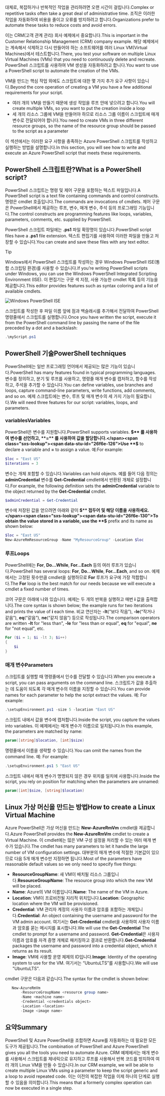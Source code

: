 <span data-ttu-id="26f6e-101">대체로, 복잡하거나 반복적인 작업을 관리하려면 오랜 시간이 걸립니다.</span><span class="sxs-lookup"><span data-stu-id="26f6e-101">Complex or repetitive tasks often take a great deal of administrative time.</span></span> <span data-ttu-id="26f6e-102">조직은 이러한 작업을 자동화하여 비용을 줄이고 오류를 방지하려고 합니다.</span><span class="sxs-lookup"><span data-stu-id="26f6e-102">Organizations prefer to automate these tasks to reduce costs and avoid errors.</span></span>

<span data-ttu-id="26f6e-103">이는 CRM(고객 관계 관리) 회사 예제에서 중요합니다.</span><span class="sxs-lookup"><span data-stu-id="26f6e-103">This is important in the Customer Relationship Management (CRM) company example.</span></span> <span data-ttu-id="26f6e-104">해당 예제에서는 계속해서 삭제하고 다시 만들어야 하는 소프트웨어를 여러 Linux VM(Virtual Machines)에서 테스트합니다.</span><span class="sxs-lookup"><span data-stu-id="26f6e-104">There, you test your software on multiple Linux Virtual Machines (VMs) that you need to continuously delete and recreate.</span></span> <span data-ttu-id="26f6e-105">PowerShell 스크립트를 사용하여 VM 생성을 자동화하려고 합니다.</span><span class="sxs-lookup"><span data-stu-id="26f6e-105">You want to use a PowerShell script to automate the creation of the VMs.</span></span>

<span data-ttu-id="26f6e-106">VM을 만드는 핵심 작업 외에도 스크립트에 대한 몇 가지 추가 요구 사항이 있습니다.</span><span class="sxs-lookup"><span data-stu-id="26f6e-106">Beyond the core operation of creating a VM you have a few additional requirements for your script.</span></span> 
- <span data-ttu-id="26f6e-107">여러 개의 VM을 만들기 때문에 생성 작업을 루프 안에 넣으려고 합니다.</span><span class="sxs-lookup"><span data-stu-id="26f6e-107">You will create multiple VMs, so you want to put the creation inside a loop</span></span>
- <span data-ttu-id="26f6e-108">세 개의 리소스 그룹에 VM을 만들어야 하므로 리소스 그룹 이름이 스크립트에 매개 변수로 전달되어야 합니다.</span><span class="sxs-lookup"><span data-stu-id="26f6e-108">You need to create VMs in three different resource groups, so the name of the resource group should be passed to the script as a parameter</span></span>

<span data-ttu-id="26f6e-109">이 섹션에서는 이러한 요구 사항을 충족하는 Azure PowerShell 스크립트를 작성하고 실행하는 방법을 설명합니다.</span><span class="sxs-lookup"><span data-stu-id="26f6e-109">In this section, you will see how to write and execute an Azure PowerShell script that meets these requirements.</span></span>

## <a name="what-is-a-powershell-script"></a><span data-ttu-id="26f6e-110">PowerShell 스크립트란?</span><span class="sxs-lookup"><span data-stu-id="26f6e-110">What is a PowerShell script?</span></span>
<span data-ttu-id="26f6e-111">PowerShell 스크립트는 명령 및 제어 구문을 포함하는 텍스트 파일입니다.</span><span class="sxs-lookup"><span data-stu-id="26f6e-111">A PowerShell script is a text file containing commands and control constructs.</span></span> <span data-ttu-id="26f6e-112">명령은 cmdlet 호출입니다.</span><span class="sxs-lookup"><span data-stu-id="26f6e-112">The commands are invocations of cmdlets.</span></span> <span data-ttu-id="26f6e-113">제어 구문은 PowerShell에서 제공하는 루프, 변수, 매개 변수, 주석 등의 프로그래밍 기능입니다.</span><span class="sxs-lookup"><span data-stu-id="26f6e-113">The control constructs are programming features like loops, variables, parameters, comments, etc. supplied by PowerShell.</span></span>

<span data-ttu-id="26f6e-114">PowerShell 스크립트 파일에는 **.ps1** 파일 확장명이 있습니다.</span><span class="sxs-lookup"><span data-stu-id="26f6e-114">PowerShell script files have a **.ps1** file extension.</span></span> <span data-ttu-id="26f6e-115">텍스트 편집기를 사용하여 이러한 파일을 만들고 저장할 수 있습니다.</span><span class="sxs-lookup"><span data-stu-id="26f6e-115">You can create and save these files with any text editor.</span></span> 

> [!TIP]
> <span data-ttu-id="26f6e-116">Windows에서 PowerShell 스크립트를 작성하는 경우 Windows PowerShell ISE(통합 스크립팅 환경)를 사용할 수 있습니다.</span><span class="sxs-lookup"><span data-stu-id="26f6e-116">If you’re writing PowerShell scripts under Windows, you can use the Windows PowerShell Integrated Scripting Environment (ISE).</span></span> <span data-ttu-id="26f6e-117">이 편집기는 구문 색 지정, 사용 가능한 cmdlet 목록 등의 기능을 제공합니다.</span><span class="sxs-lookup"><span data-stu-id="26f6e-117">This editor provides features such as syntax coloring and a list of available cmdlets.</span></span>
>
>![Windows PowerShell ISE](../media-drafts/7-windows-powershell-ise-screenshot.png)

<span data-ttu-id="26f6e-119">스크립트를 작성한 후 파일 이름 앞에 점과 백슬래시를 추가해서 전달하여 PowerShell 명령줄에서 스크립트를 실행합니다.</span><span class="sxs-lookup"><span data-stu-id="26f6e-119">Once you have written the script, execute it from the PowerShell command line by passing the name of the file preceded by a dot and a backslash:</span></span>

```powershell
.\myScript.ps1
```

## <a name="powershell-techniques"></a><span data-ttu-id="26f6e-120">PowerShell 기술</span><span class="sxs-lookup"><span data-stu-id="26f6e-120">PowerShell techniques</span></span>
<span data-ttu-id="26f6e-121">PowerShell에는 일반 프로그래밍 언어에서 제공되는 많은 기능이 있습니다.</span><span class="sxs-lookup"><span data-stu-id="26f6e-121">PowerShell has many features found in typical programming languages.</span></span> <span data-ttu-id="26f6e-122">변수를 정의하고, 분기 및 루프를 사용하고, 명령줄 매개 변수를 캡처하고, 함수를 작성하고, 주석을 추가할 수 있습니다.</span><span class="sxs-lookup"><span data-stu-id="26f6e-122">You can define variables, use branches and loops, capture command-line parameters, write functions, add comments, and so on.</span></span> <span data-ttu-id="26f6e-123">예제 스크립트에는 변수, 루프 및 매개 변수의 세 가지 기능이 필요합니다.</span><span class="sxs-lookup"><span data-stu-id="26f6e-123">We will need three features for our script: variables, loops, and parameters.</span></span>

### <a name="variables"></a><span data-ttu-id="26f6e-124">variables</span><span class="sxs-lookup"><span data-stu-id="26f6e-124">Variables</span></span>
<span data-ttu-id="26f6e-125">PowerShell은 변수를 지원합니다.</span><span class="sxs-lookup"><span data-stu-id="26f6e-125">PowerShell supports variables.</span></span> <span data-ttu-id="26f6e-126">**$** 를 사용하여 변수를 선언하고, **=** 를 사용하여 값을 할당합니다.</span><span class="sxs-lookup"><span data-stu-id="26f6e-126">Use **$** to declare a variable and **=** to assign a value.</span></span> <span data-ttu-id="26f6e-127">예:</span><span class="sxs-lookup"><span data-stu-id="26f6e-127">For example:</span></span>

```powershell
$loc = "East US"
$iterations = 3
```

<span data-ttu-id="26f6e-128">변수는 개체 포함할 수 있습니다.</span><span class="sxs-lookup"><span data-stu-id="26f6e-128">Variables can hold objects.</span></span> <span data-ttu-id="26f6e-129">예를 들어 다음 정의는 **adminCredential** 변수를 **Get-Credential** cmdlet에서 반환된 개체로 설정합니다.</span><span class="sxs-lookup"><span data-stu-id="26f6e-129">For example, the following definition sets the **adminCredential** variable to the object returned by the **Get-Credential** cmdlet.</span></span>

```powershell
$adminCredential = Get-Credential
```

<span data-ttu-id="26f6e-130">변수에 저장된 값을 얻으려면 아래와 같이 **$** 접두어 및 해당 이름을 사용하세요.</span><span class="sxs-lookup"><span data-stu-id="26f6e-130">To obtain the value stored in a variable, use the **$** prefix and its name as shown below:</span></span> 

```powershell
$loc = "East US"
New-AzureRmResourceGroup -Name "MyResourceGroup" -Location $loc
```

### <a name="loops"></a><span data-ttu-id="26f6e-131">루프</span><span class="sxs-lookup"><span data-stu-id="26f6e-131">Loops</span></span>
<span data-ttu-id="26f6e-132">PowerShell에는 **For**, **Do...While**, **For...Each** 등의 여러 루프가 있습니다.</span><span class="sxs-lookup"><span data-stu-id="26f6e-132">PowerShell has several loops: **For**, **Do...While**, **For...Each**, and so on.</span></span> <span data-ttu-id="26f6e-133">예제에서는 고정된 횟수만큼 cmdlet을 실행하므로 **For** 루프가 요구에 가장 적합합니다.</span><span class="sxs-lookup"><span data-stu-id="26f6e-133">The **For** loop is the best match for our needs because we will execute a cmdlet a fixed number of times.</span></span>

<span data-ttu-id="26f6e-134">코어 구문은 아래에 나와 있습니다. 예제는 두 개의 반복을 실행하고 매번 **i** 값을 출력합니다.</span><span class="sxs-lookup"><span data-stu-id="26f6e-134">The core syntax is shown below; the example runs for two iterations and prints the value of **i** each time.</span></span> <span data-ttu-id="26f6e-135">비교 연산자는 **-lt**(“보다 작음”), **-le**(“작거나 같음”), **eq**(“같음”), **ne**(“같지 않음”) 등으로 작성됩니다.</span><span class="sxs-lookup"><span data-stu-id="26f6e-135">The comparison operators are written **-lt** for "less than", **-le** for "less than or equal", **eq** for "equal", **ne** for "not equal", etc.</span></span>

```powershell
For ($i = 1; $i -lt 3; $i++)
{
    $i
}
```

### <a name="parameters"></a><span data-ttu-id="26f6e-136">매개 변수</span><span class="sxs-lookup"><span data-stu-id="26f6e-136">Parameters</span></span>
<span data-ttu-id="26f6e-137">스크립트를 실행할 때 명령줄에서 인수를 전달할 수 있습니다.</span><span class="sxs-lookup"><span data-stu-id="26f6e-137">When you execute a script, you can pass arguments on the command line.</span></span> <span data-ttu-id="26f6e-138">스크립트가 값을 추출하는 데 도움이 되도록 각 매개 변수의 이름을 지정할 수 있습니다.</span><span class="sxs-lookup"><span data-stu-id="26f6e-138">You can provide names for each parameter to help the script extract the values.</span></span> <span data-ttu-id="26f6e-139">예: </span><span class="sxs-lookup"><span data-stu-id="26f6e-139">For example:</span></span>

```powershell
.\setupEnvironment.ps1 -size 5 -location "East US"
```

<span data-ttu-id="26f6e-140">스크립트 내에서 값을 변수에 캡처합니다.</span><span class="sxs-lookup"><span data-stu-id="26f6e-140">Inside the script, you capture the values into variables.</span></span> <span data-ttu-id="26f6e-141">이 예제에서는 매개 변수가 이름으로 일치됩니다.</span><span class="sxs-lookup"><span data-stu-id="26f6e-141">In this example, the parameters are matched by name:</span></span>

```powershell
param([string]$location, [int]$size)
```

<span data-ttu-id="26f6e-142">명령줄에서 이름을 생략할 수 있습니다.</span><span class="sxs-lookup"><span data-stu-id="26f6e-142">You can omit the names from the command line.</span></span> <span data-ttu-id="26f6e-143">예: </span><span class="sxs-lookup"><span data-stu-id="26f6e-143">For example:</span></span>

```powershell
.\setupEnvironment.ps1 5 "East US"
```

<span data-ttu-id="26f6e-144">스크립트 내에서 매개 변수가 명명되지 않은 경우 위치를 일치에 사용합니다.</span><span class="sxs-lookup"><span data-stu-id="26f6e-144">Inside the script, you rely on position for matching when the parameters are unnamed:</span></span>

```powershell
param([int]$size, [string]$location)
```

## <a name="how-to-create-a-linux-virtual-machine"></a><span data-ttu-id="26f6e-145">Linux 가상 머신을 만드는 방법</span><span class="sxs-lookup"><span data-stu-id="26f6e-145">How to create a Linux Virtual Machine</span></span>
<span data-ttu-id="26f6e-146">Azure PowerShell은 가상 머신을 만드는 **New-AzureRmVm** cmdlet을 제공합니다.</span><span class="sxs-lookup"><span data-stu-id="26f6e-146">Azure PowerShell provides the **New-AzureRmVm** cmdlet to create a Virtual Machine.</span></span> <span data-ttu-id="26f6e-147">이 cmdlet에는 많은 VM 구성 설정을 처리할 수 있는 여러 매개 변수가 있습니다.</span><span class="sxs-lookup"><span data-stu-id="26f6e-147">The cmdlet has many parameters to let it handle the large number of VM configuration settings.</span></span> <span data-ttu-id="26f6e-148">대부분의 매개 변수에 적절한 기본값이 있으므로 다음 5개 매개 변수만 지정하면 됩니다.</span><span class="sxs-lookup"><span data-stu-id="26f6e-148">Most of the parameters have reasonable default values so we only need to specify five things:</span></span>
- <span data-ttu-id="26f6e-149">**ResourceGroupName**: 새 VM이 배치될 리소스 그룹입니다.</span><span class="sxs-lookup"><span data-stu-id="26f6e-149">**ResourceGroupName**: The resource group into which the new VM will be placed.</span></span>
- <span data-ttu-id="26f6e-150">**Name**: Azure의 VM 이름입니다.</span><span class="sxs-lookup"><span data-stu-id="26f6e-150">**Name**: The name of the VM in Azure.</span></span>
- <span data-ttu-id="26f6e-151">**Location**: VM이 프로비전될 지리적 위치입니다.</span><span class="sxs-lookup"><span data-stu-id="26f6e-151">**Location**: Geographic location where the VM will be provisioned.</span></span>
- <span data-ttu-id="26f6e-152">**Credential**: VM 관리자 계정의 사용자 이름과 암호를 포함하는 개체입니다.</span><span class="sxs-lookup"><span data-stu-id="26f6e-152">**Credential**: An object containing the username and password for the VM admin account.</span></span> <span data-ttu-id="26f6e-153">여기서는 **Get-Credential** cmdlet을 사용하여 사용자 이름과 암호를 묻는 메시지를 표시합니다.</span><span class="sxs-lookup"><span data-stu-id="26f6e-153">We will use the **Get-Credential** The cmdlet to prompt for a username and password.</span></span> <span data-ttu-id="26f6e-154">**Get-Credential**은 사용자 이름과 암호를 자격 증명 개체로 패키징하고 결과로 반환합니다.</span><span class="sxs-lookup"><span data-stu-id="26f6e-154">**Get-Credential** packages the username and password into a credential object, which it returns as its result.</span></span>
- <span data-ttu-id="26f6e-155">**Image**: VM에 사용할 운영 체제의 ID입니다.</span><span class="sxs-lookup"><span data-stu-id="26f6e-155">**Image**: Identity of the operating system to use for the VM.</span></span> <span data-ttu-id="26f6e-156">여기서는 “UbuntuLTS”를 사용합니다.</span><span class="sxs-lookup"><span data-stu-id="26f6e-156">We will use "UbuntuLTS".</span></span>

<span data-ttu-id="26f6e-157">cmdlet 구문은 다음과 같습니다.</span><span class="sxs-lookup"><span data-stu-id="26f6e-157">The syntax for the cmdlet is shown below:</span></span>

```powershell
   New-AzureRmVm 
       -ResourceGroupName <resource group name> 
       -Name <machine name> 
       -Credential <credentials object> 
       -Location <location> 
       -Image <image name>
```

## <a name="summary"></a><span data-ttu-id="26f6e-158">요약</span><span class="sxs-lookup"><span data-stu-id="26f6e-158">Summary</span></span>
<span data-ttu-id="26f6e-159">PowerShell 및 Azure PowerShell을 조합하면 Azure를 자동화하는 데 필요한 모든 도구가 제공됩니다.</span><span class="sxs-lookup"><span data-stu-id="26f6e-159">The combination of PowerShell and Azure PowerShell gives you all the tools you need to automate Azure.</span></span> <span data-ttu-id="26f6e-160">CRM 예제에서는 매개 변수를 사용해서 스크립트를 제네릭으로 유지하고 루프를 사용해서 반복 코드를 방지하여 여러 개의 Linux VM을 만들 수 있습니다.</span><span class="sxs-lookup"><span data-stu-id="26f6e-160">In our CRM example, we will be able to create multiple Linux VMs using a parameter to keep the script generic and a loop to avoid repeated code.</span></span> <span data-ttu-id="26f6e-161">이는 이전의 복잡한 작업을 이제 하나의 단계로 실행할 수 있음을 의미합니다.</span><span class="sxs-lookup"><span data-stu-id="26f6e-161">This means that a formerly complex operation can now be executed in a single step.</span></span>